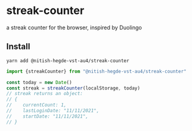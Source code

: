 # streak-counter
a streak counter for the browser, inspired by Duolingo

## Install

```shell
yarn add @nitish-hegde-vst-au4/streak-counter
```

```javascript
import {streakCounter} from "@nitish-hegde-vst-au4/streak-counter"

const today = new Date()
const streak = streakCounter(localStorage, today)
// streak returns an object:
// {
//    currentCount: 1,
//    lastLoginDate: "11/11/2021",
//    startDate: "11/11/2021",
// }
```
